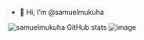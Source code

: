 - 👋 Hi, I’m @samuelmukuha

![samuelmukuha GitHub stats](https://github-readme-stats.vercel.app/api?username=samuelmukuha&show_icons=true&hide_border=true%29)
![image](https://github.com/user-attachments/assets/0bb8f101-83cb-45e6-8afb-ae5961c32757)

<!---
samuelmukuha/samuelmukuha is a ✨ special ✨ repository because its `README.md` (this file) appears on your GitHub profile.
You can click the Preview link to take a look at your changes.
--->
